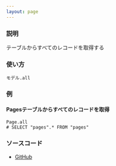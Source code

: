 ```yaml
---
layout: page
---
```

### 説明
テーブルからすべてのレコードを取得する

### 使い方
    モデル.all

### 例
#### Pagesテーブルからすべてのレコードを取得
    Page.all
    # SELECT "pages".* FROM "pages"

### ソースコード
* [GitHub](https://github.com/rails/rails/blob/b1879124a82b34168412ac699cf6f654e005c4d6/activerecord/lib/active_record/scoping/named.rb#L24)